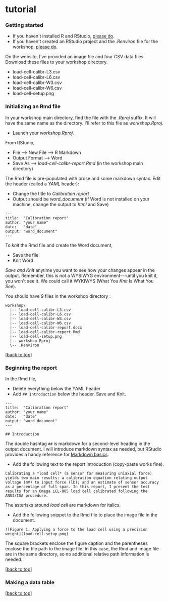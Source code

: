 # tutorial





### Getting started

- If you haven't installed R and RStudio, [please do](https://github.com/DSR-RHIT/install-R-and-RStudio/blob/master/pages/install_R.md). 
- If you haven't created an RStudio project and the *.Renviron* file for the workshop, [please do](https://github.com/DSR-RHIT/install-R-and-RStudio/blob/master/pages/setup_R_project.md). 


On the website, I've provided an image file and four CSV data files. Download these files to your workshop directory. 

- load-cell-calibr-L3.csv 
- load-cell-calibr-L6.csv 
- load-cell-calibr-W3.csv 
- load-cell-calibr-W6.csv 
- load-cell-setup.png 




### Initializing an Rmd file 

In your workshop main directory, find the file with the *.Rproj* suffix. It will have the same name as the directory. I'll refer to this file as  *workshop.Rproj*. 

- Launch your *workshop.Rproj*.  

From RStudio,  

- File --> New File --> R Markdown 
- Output Format --> Word 
- Save As --> _load-cell-calibr-report.Rmd_ (in the workshop main directory)

The Rmd file is pre-populated with prose and some markdown syntax. Edit the header (called a *YAML* header): 

- Change the title to _Calibration report_
- Output should be *word_document* (if Word is not installed on your machine, change the output to _html_ and Save)

```
---
title:  "Calibration report"
author: "your name"
date:   "date"
output: "word_document"
---
```

To *knit* the Rmd file and create the Word document, 

- Save the file 
- Knit Word

*Save and Knit* anytime you want to see how your changes appear in the output. Remember, this is not a WYSIWYG environment---until you knit it, you won't see it. We could call it WYKIWYS (What You *Knit* Is What You *See*). 

You should have 9 files in the workshop directory :

```
workshop\
  |-- load-cell-calibr-L3.csv 
  |-- load-cell-calibr-L6.csv 
  |-- load-cell-calibr-W3.csv 
  |-- load-cell-calibr-W6.csv 
  |-- load-cell-calibr-report.docx
  |-- load-cell-calibr-report.Rmd
  |-- load-cell-setup.png 
  |-- workshop.Rproj
  \-- .Renviron
```

<a href = "#header">[back to top]</a>



### Beginning the report 

In the Rmd file, 

- Delete everything below the YAML header
- Add `## Introduction` below the header. Save and Knit. 

```
---
title:  "Calibration report"
author: "your name"
date:   "date"
output: "word_document"
---

## Introduction

```

The double hashtag `##` is markdown for a second-level heading in the output document. I will introduce markdown syntax as needed, but RStudio provides a handy reference for [Markdown basics](http://rmarkdown.rstudio.com/authoring_basics.html).  

- Add the following text to the report introduction (copy-paste works fine). 

<pre><code>Calibrating a *load cell* (a sensor for measuring uniaxial force) yields two main results: a calibration equation relating output voltage (mV) to input force (lb); and an estimate of sensor accuracy as a percentage of full span. In this report, I present the test results for an Omega LCL-005 load cell calibrated following the ANSI/ISA procedure.
</code></pre>

The asterisks around *load cell* are markdown for italics. 

- Add the following snippet to the Rmd file to place the image file in the document. 

```
![Figure 1. Applying a force to the load cell using a precision weight](load-cell-setup.png)
```
The square brackets enclose the figure caption and the parentheses enclose the file path to the image file. In this case, the Rmd and image file are in the same directory, so no additional relative path information is needed. 

<a href = "#header">[back to top]</a>


### Making a data table



 
 
 





<a href = "#header">[back to top]</a>

